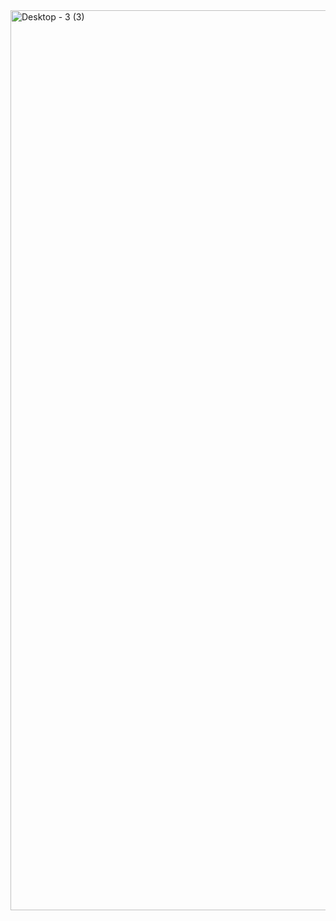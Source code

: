 
<img width="1440"  alt="Desktop - 3 (3)" src="https://github.com/user-attachments/assets/f1c22bf2-3b51-4843-bfb4-4896777a77e7" />
